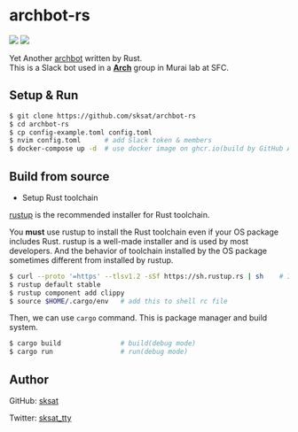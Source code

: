 # archbot-rs

![](https://github.com/sksat/archbot-rs/actions/workflows/ci.yml/badge.svg)
![](https://github.com/sksat/archbot-rs/actions/workflows/build-image.yml/badge.svg)

Yet Another [archbot](https://github.com/sfc-arch/archbot) written by Rust.  
This is a Slack bot used in a [**Arch**](https://arch.sfc.wide.ad.jp/) group in Murai lab at SFC.

## Setup & Run

```sh
$ git clone https://github.com/sksat/archbot-rs
$ cd archbot-rs
$ cp config-example.toml config.toml
$ nvim config.toml      # add Slack token & members
$ docker-compose up -d  # use docker image on ghcr.io(build by GitHub Actions)
```

## Build from source

- Setup Rust toolchain

[rustup](https://rustup.rs) is the recommended installer for Rust toolchain.

You **must** use rustup to install the Rust toolchain even if your OS package includes Rust.
rustup is a well-made installer and is used by most developers.
And the behavior of toolchain installed by the OS package sometimes different from installed by rustup.

```sh
$ curl --proto '=https' --tlsv1.2 -sSf https://sh.rustup.rs | sh    # Install rustup
$ rustup default stable
$ rustup component add clippy
$ source $HOME/.cargo/env   # add this to shell rc file
```

Then, we can use `cargo` command.
This is package manager and build system.

```sh
$ cargo build               # build(debug mode)
$ cargo run                 # run(debug mode)
```

## Author

GitHub: [sksat](https://github.com/sksat)

Twitter: [sksat_tty](https://twitter.com/sksat_tty)
